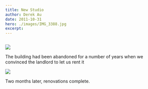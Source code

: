 ```yaml
---
title: New Studio
author: Derek Au
date: 2011-10-31
hero: ./images/IMG_3388.jpg
excerpt: 
---
```


![]()

![](./images/IMG_1799.jpg)

The building had been abandoned for a number of years when we convinced the landlord to let us rent it

![](./images/IMG_3366.jpg)

Two months later, renovations complete.
